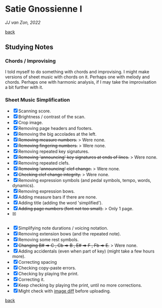 Satie Gnossienne Ⅰ
==================

*JJ van Zon, 2022*

[back](./)

Studying Notes
--------------

### Chords / Improvising

I told myself to do something with chords and improvising. I might make versions of sheet music with chords on it. Perhaps one with melody and chords. Perhaps one with harmonic analysis, if I may take the improvisation a bit further with it.

### Sheet Music Simplification

- [x] Scanning score.  
- [x] Brightness / contrast of the scan.
- [x] Crop image.
- [x] Removing page headers and footers.
- [x] Removing the big accolades at the left.
- [x] ~~Removing measure numbers.~~ > Were none.
- [x] ~~Removing fingering numbers.~~ > Were none.
- [x] Removing repeated key signatures.
- [x] ~~Removing 'announcing' key signatures at ends of lines.~~ > Were none.
- [x] Removing repeated clefs.
- [x] ~~Removing 'announcing' clef change.~~ > Were none.
- [x] ~~Checking clef change integrity.~~ > Were none.
- [x] Removing expression symbols (and pedal symbols, tempo, words, dynamics).
- [x] Removing expression bows.
- [x] Adding measure bars if there are none.
- [x] Adding title (adding the word 'simplified').
- [x] ~~Adding page numbers (font not too small).~~ > Only 1 page.
- [x] ~~~Notes small? Try rearranging measures.~~
- [x] Simplifying note durations / voicing notation.
- [x] Removing extension bows (and the repeated note).
- [x] Removing some rest symbols.
- [x] ~~Changing B# => C , Cb => B , E# => F , Fb => E.~~ > Were none.
- [x] Adding accidentals (even when part of key) (might take a few hours more).
- [x] Correcting spacing
- [x] Checking copy-paste errors.
- [x] Checking by playing the print.
- [x] Correcting it.
- [x] Keep checking by playing the print, until no more corrections.
- [x] Might check with <a href="https://online-image-comparison.com" target="blank">image diff</a> before uploading.

[back](./)
